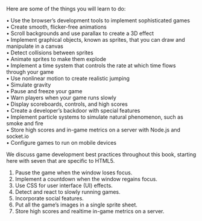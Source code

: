 Here are some of the things you will learn to do: 

• Use the browser’s development tools to implement sophisticated games  
• Create smooth, flicker-free animations  
• Scroll backgrounds and use parallax to create a 3D effect  
• Implement graphical objects, known as sprites, that you can draw and manipulate in a canvas   
• Detect collisions between sprites  
• Animate sprites to make them explode  
• Implement a time system that controls the rate at which time flows through your game   
• Use nonlinear motion to create realistic jumping  
• Simulate gravity  
• Pause and freeze your game  
• Warn players when your game runs slowly  
• Display scoreboards, controls, and high scores  
• Create a developer’s backdoor with special features  
• Implement particle systems to simulate natural phenomenon, such as smoke and fire  
• Store high scores and in-game metrics on a server with Node.js and socket.io  
• Configure games to run on mobile devices  

We discuss game development best practices throughout this book, starting here with seven that are specific to HTML5. 
1. Pause the game when the window loses focus. 
2. Implement a countdown when the window regains focus. 
3. Use CSS for user interface (UI) effects. 
4. Detect and react to slowly running games. 
5. Incorporate social features. 
6. Put all the game’s images in a single sprite sheet. 
7. Store high scores and realtime in-game metrics on a server. 